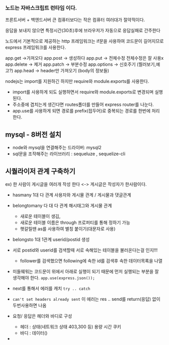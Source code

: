 ### 노드는 자바스크립트 런타임 이다.

프론트서버 + 백엔드서버  큰 컴퓨터보다는 작은 컴퓨터 여러대가 절약적이다.

응답을 보내지 않으면 특정시간(30초)후에 브라우저가 자동으로 응답실패로 간주한다

노드에서 기본적으로 제공하는 http 프레임워크는 if문을 사용하여 코드문이 길어지므로 express 프레임워크를 사용한다.

app.get ->가져오다
app.post -> 생성하다
app.put -> 전체수정 전체수정은 잘 사용x
app.delete -> 제거
app.patch -> 부분수정 
app.options -> 신호주기 (찔러보기,예고?) 
app.head -> header만 가져오기 (body의 정보들)

nodejs는  import를 지원하긴 하지만 require와 module.exports를 사용한다.
  - import를 사용하게 되도 실행하면서 require와 module.exports로 변경되며 실행된다.
  - 주소중에 겹치는게 생긴다면 routes폴더를 만들어 express router를 나눈다.
  - app.use를 사용하게 되면 경로를 prefix(접두어)로 중복되는 경로를 한번에 처리한다. 


## mysql - 8버전 설치

 - node와 mysql을 연결해주는 드라이버: mysql2
 - sql문을 조작해주는 라이브러리 : sequeluze , sequelize-cli

## 시퀄라이저 관계 구축하기
ex) 한 사람이 게시글을 여러개 작성 한다  <-> 게시글은 작성자가 한사람이다.
  - hasmany 1대 다 관계  사용자와 게시물 관계 / 게시물과 댓글관계
  - belongtomany 다 대 다 관계    해시태그와 게시물 관계 
    - 새로운 테이블이 생김,
    - 새로운 테이블 이름은 through 프로퍼티를 통해 정하기 가능 
    - 햇갈릴땐 as를 사용하여 별칭 붙이기(대문자로 사용)
  - belongsto 1대 1관계  userid/postid 생성
  - 서로 postid와 userid를 검색할때 서로 속해있는 테이블을 불러온다는걸 인지!!!
     - follower를 검색했으면 following에 속한 id를 검색후 속한 데이터목록을 나열


- 미들웨워는 코드문이 위에서 아래로 실행이 되기 때문에 먼저 실행되는 부분을 잘 생각해야 한다.
``app.use(express.json());``
- next를 통해서 에러를 캐치
``try .. catch``
- ```can't set headers already sent``` 이 에러는 res .. send를 return(응답) 없이 두번사용하면 나옴
- 요청/ 응답은 헤더와 바디로 구성
  - 헤더 : 상태(네트워크 상태 403,300 등) 용량 시간 쿠키
  - 바디 : 데이터()
- 